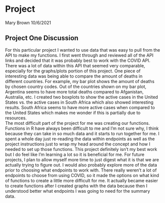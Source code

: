 
# Project

Mary Brown 10/6/2021

## Project One Discussion

For this particular project I wanted to use data that was easy to pull
from the API to make my functions. I first went through and reviewed all
of the API links and decided that it was probably best to work with the
COVID API. There was a lot of data within this API that seemed very
comparable, especially for the graphs/plots portion of this project. One
piece of interesting data was being able to compare the amount of deaths
in different countries. For example, my bar plot shows the amount of
deaths by chosen country codes. Out of the countries shown on my bar
plot, Argentina seems to have more total deaths compared to Afganistan,
Australia, etc. I created two boxplots to show the active cases in the
United States vs. the active cases in South Africa which also showed
interesting results. South Africa seems to have more active cases when
compared to the United States which makes me wonder if this is partially
due to resources.  
The most difficult part of the project for me was creating our
functions. Functions in R have always been difficult to me and I’m not
sure why, I think because they can take in so much data and it starts to
run together for me. I spent a whole day just re-reading the data within
endpoints as well as the project instructions just to wrap my head
around the concept and how I needed to set up those functions. This
project definitely isn’t my best work but I do feel like I’m learning a
lot so it is beneficial for me. For future projects, I plan to allow
myself more time to just digest what it is that we are actually trying
to figure out. I would also probably explore more of the data prior to
choosing what endpoints to work with. There really weren’t a lot of
endpoints to choose from using COVID, so it made the options on what
kind of functions to create a little more difficult for me. It actually
became easier to create functions after I created graphs with the data
because then I understood better what endpoints I was going to need for
the summary data.
